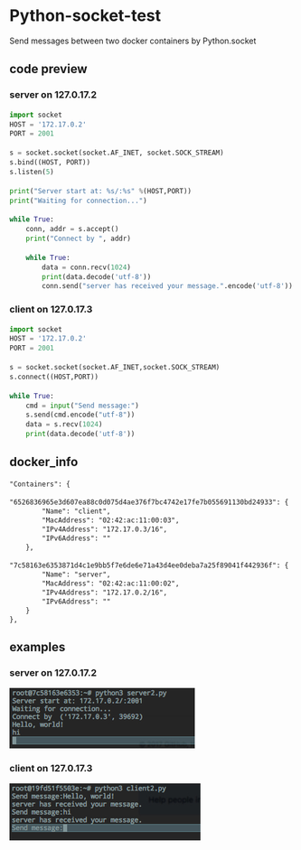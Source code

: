 # Python-socket-test
Send messages between two docker containers by Python.socket
## code preview
### server on 127.0.17.2
```python
import socket
HOST = '172.17.0.2'
PORT = 2001

s = socket.socket(socket.AF_INET, socket.SOCK_STREAM)
s.bind((HOST, PORT))
s.listen(5)

print("Server start at: %s/:%s" %(HOST,PORT))
print("Waiting for connection...")

while True:
    conn, addr = s.accept()
    print("Connect by ", addr)

    while True:
        data = conn.recv(1024)
        print(data.decode('utf-8'))
        conn.send("server has received your message.".encode('utf-8'))

```
### client on 127.0.17.3
```python
import socket
HOST = '172.17.0.2'
PORT = 2001

s = socket.socket(socket.AF_INET,socket.SOCK_STREAM)
s.connect((HOST,PORT))

while True:
    cmd = input("Send message:")
    s.send(cmd.encode("utf-8"))
    data = s.recv(1024)
    print(data.decode('utf-8'))

```

## docker_info
```
"Containers": {
    "6526836965e3d607ea88c0d075d4ae376f7bc4742e17fe7b055691130bd24933": {
        "Name": "client",
        "MacAddress": "02:42:ac:11:00:03",
        "IPv4Address": "172.17.0.3/16",
        "IPv6Address": ""
    },
    "7c58163e6353871d4c1e9bb5f7e6de6e71a43d4ee0deba7a25f89041f442936f": {
        "Name": "server",
        "MacAddress": "02:42:ac:11:00:02",
        "IPv4Address": "172.17.0.2/16",
        "IPv6Address": ""
    }
},
```

## examples

### server on 127.0.17.2
![](https://raw.githubusercontent.com/xernyuii/Python-socket-test/master/examples/server_on_02.png)

### client on 127.0.17.3
![](https://raw.githubusercontent.com/xernyuii/Python-socket-test/master/examples/client_on_03.png)
